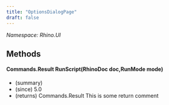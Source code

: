 ```yaml
---
title: "OptionsDialogPage"
draft: false
---
```


*Namespace: Rhino.UI*
## Methods
#### Commands.Result RunScript(RhinoDoc doc,RunMode mode)
- (summary) 
- (since) 5.0
- (returns) Commands.Result This is some return comment
